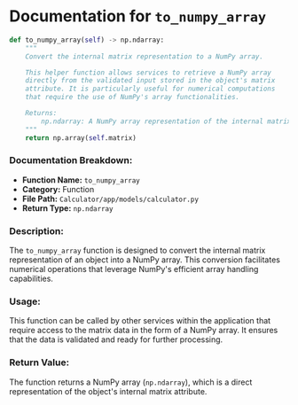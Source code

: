 # Documentation for `to_numpy_array`

```python
def to_numpy_array(self) -> np.ndarray:
    """
    Convert the internal matrix representation to a NumPy array.

    This helper function allows services to retrieve a NumPy array 
    directly from the validated input stored in the object's matrix 
    attribute. It is particularly useful for numerical computations 
    that require the use of NumPy's array functionalities.

    Returns:
        np.ndarray: A NumPy array representation of the internal matrix.
    """
    return np.array(self.matrix)
``` 

### Documentation Breakdown:

- **Function Name:** `to_numpy_array`
- **Category:** Function
- **File Path:** `Calculator/app/models/calculator.py`
- **Return Type:** `np.ndarray`

### Description:
The `to_numpy_array` function is designed to convert the internal matrix representation of an object into a NumPy array. This conversion facilitates numerical operations that leverage NumPy's efficient array handling capabilities.

### Usage:
This function can be called by other services within the application that require access to the matrix data in the form of a NumPy array. It ensures that the data is validated and ready for further processing.

### Return Value:
The function returns a NumPy array (`np.ndarray`), which is a direct representation of the object's internal matrix attribute.